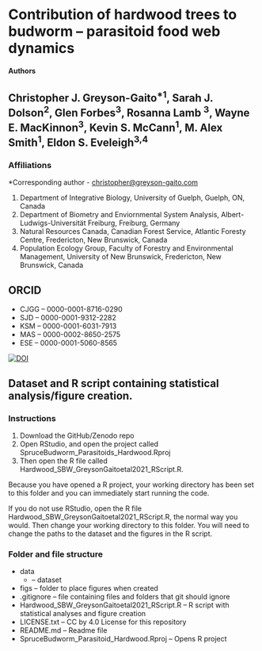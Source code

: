 Contribution of hardwood trees to budworm &ndash; parasitoid food web dynamics
=========

#### Authors
Christopher J. Greyson-Gaito<sup>*1</sup>, Sarah J. Dolson<sup>2</sup>, Glen Forbes<sup>3</sup>, Rosanna Lamb <sup>3</sup>, Wayne E. MacKinnon<sup>3</sup>, Kevin S. McCann<sup>1</sup>, M. Alex Smith<sup>1</sup>, Eldon S. Eveleigh<sup>3,4</sup>
----------

### Affiliations
*Corresponding author - christopher@greyson-gaito.com

1. Department of Integrative Biology, University of Guelph, Guelph, ON, Canada
2. Department of Biometry and Enviornmental System Analysis, Albert-Ludwigs-Universit&auml;t Freiburg, Freiburg, Germany
3. Natural Resources Canada, Canadian Forest Service, Atlantic Foresty Centre, Fredericton, New Brunswick, Canada
4. Population Ecology Group, Faculty of Forestry and Environmental Management, University of New Brunswick, Fredericton, New Brunswick, Canada

## ORCID
* CJGG &ndash; 0000-0001-8716-0290
* SJD &ndash; 0000-0001-9312-2282
* KSM &ndash; 0000-0001-6031-7913
* MAS &ndash; 0000-0002-8650-2575
* ESE &ndash; 0000-0001-5060-8565

[![DOI](https://zenodo.org/badge/DOI/10./zenodo..svg)](https://doi.org/10./zenodo.)

## Dataset and  R script containing statistical analysis/figure creation.

### Instructions

1. Download the GitHub/Zenodo repo
2. Open RStudio, and open the project called SpruceBudworm_Parasitoids_Hardwood.Rproj
3. Then open the R file called Hardwood_SBW_GreysonGaitoetal2021_RScript.R.

Because you have opened a R project, your working directory has been set to this folder and you can immediately start running the code.

If you do not use RStudio, open the R file Hardwood_SBW_GreysonGaitoetal2021_RScript.R, the normal way you would.
Then change your working directory to this folder. You will need to change the paths to the dataset and the figures in the R script.

### Folder and file structure

* data
    *  &ndash; dataset
* figs &ndash; folder to place figures when created
* .gitignore &ndash; file containing files and folders that git should ignore
* Hardwood_SBW_GreysonGaitoetal2021_RScript.R &ndash; R script with statistical analyses and figure creation
* LICENSE.txt &ndash; CC by 4.0 License for this repository
* README.md &ndash; Readme file
* SpruceBudworm_Parasitoid_Hardwood.Rproj &ndash; Opens R project



